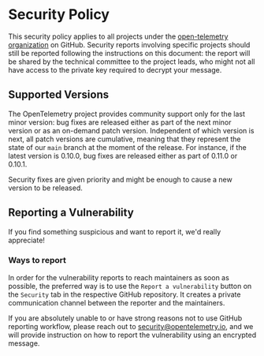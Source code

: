 # Security Policy

This security policy applies to all projects under the [open-telemetry organization][gh-organization] on GitHub. Security reports involving specific projects should still be reported following the instructions on this document: the report will be shared by the technical committee to the project leads, who might not all have access to the private key required to decrypt your message.

## Supported Versions

The OpenTelemetry project provides community support only for the last minor version: bug fixes are released either as part of the next minor version or as an on-demand patch version. Independent of which version is next, all patch versions are cumulative, meaning that they represent the state of our `main` branch at the moment of the release. For instance, if the latest version is 0.10.0, bug fixes are released either as part of 0.11.0 or 0.10.1.

Security fixes are given priority and might be enough to cause a new version to be released.

## Reporting a Vulnerability

If you find something suspicious and want to report it, we'd really appreciate!

### Ways to report

In order for the vulnerability reports to reach maintainers as soon as possible,
the preferred way is to use the `Report a vulnerability` button on the `Security`
tab in the respective GitHub repository. It creates a private communication channel
between the reporter and the maintainers.

If you are absolutely unable to or have strong reasons not to use GitHub reporting
workflow, please reach out to security@opentelemetry.io, and we will
provide instruction on how to report the vulnerability using an encrypted message.

[gh-organization]: https://github.com/open-telemetry

